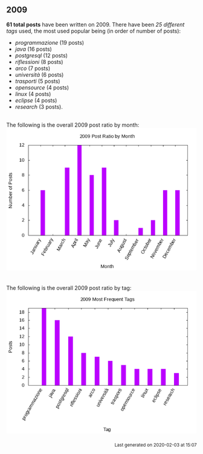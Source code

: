 ## 2009 

**61 total posts** have been written on 2009.
There have been *25 different tags* used, the most
used popular being (in order of number of posts):
 
- *programmazione* (19 posts)  
- *java* (16 posts)  
- *postgresql* (12 posts)  
- *riflessioni* (8 posts)  
- *arco* (7 posts)  
- *università* (6 posts)  
- *trasporti* (5 posts)  
- *opensource* (4 posts)  
- *linux* (4 posts)  
- *eclipse* (4 posts)  
- *research* (3 posts).<br/>
<br/>
The following is the overall 2009 post ratio by month:
<br/>
    <center>
      <img src="/images/stats/2009-months.png" alt="2009 post ratio per month" />
    </center>
<br/>

<br/>
The following is the overall 2009 post ratio by tag:
<br/>
  <center>
    <img src="/images/stats/2009-tags.png" alt="2009 post ratio per tag" />
  </center>
<br/>

<div align="right">
<small>
Last generated on 2020-02-03 at 15:07
</small>
</div>

<br/>
